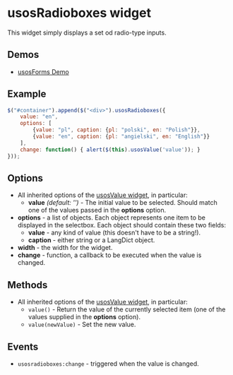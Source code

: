 usosRadioboxes widget
====================

This widget simply displays a set od radio-type inputs.


Demos
-----

  * [usosForms Demo](http://jsfiddle.net/gh/get/jquery/1.9.1/dependencies/migrate,ui/MUCI/jquery-usos/tree/master/jsfiddle-demos/forms)

Example
-------

```javascript
$("#container").append($("<div>").usosRadioboxes({
    value: "en",
    options: [
        {value: "pl", caption: {pl: "polski", en: "Polish"}},
        {value: "en", caption: {pl: "angielski", en: "English"}}
    ],
    change: function() { alert($(this).usosValue('value')); }
}));
```

Options
-------

  * All inherited options of the [usosValue widget](widget.value.md), in particular:
    * **value** *(default: '')* - The initial value to be selected. Should
      match one of the values passed in the **options** option.
  * **options** - a list of objects. Each object represents one item to be
    displayed in the selectbox. Each object should contain these two fields:
    * **value** - any kind of value (this doesn't have to be a string!).
    * **caption** - either string or a LangDict object.
  * **width** - the width for the widget.
  * **change** - function, a callback to be executed when the value is changed.

Methods
-------

  * All inherited options of the [usosValue widget](widget.value.md), in particular:
    * `value()` - Return the value of the currently selected item (one of the
      values supplied in the **options** option).
    * `value(newValue)` - Set the new value.

Events
------

  * `usosradioboxes:change` - triggered when the value is changed.
